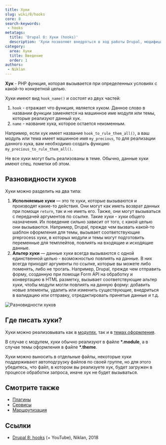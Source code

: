 ```yaml
---
title: Хуки
slug: wiki/8/hooks
core: 8
search-keywords:
 - hooks
metatags:
  title: 'Drupal 8: Хуки (hooks)'
  description: 'Хуки позволяют внедряться в ход работы Drupal, модифицировать или влиять на результат работы.'
category:
  area: Хуки
  title: Введение
  order: 1
authors:
 - Niklan
---
```


**Хук** - PHP функция, которая вызывается при определенных условиях с какой-то конкретной целью.

Хуки имеют вид `hook_name()` и состоят из двух частей:

1. `hook` - отражает что функция, является хуком. Данное слово в названии функции заменяется на машинное име модуля или темы, которые реализуют данный хук.
1. `name` - название хука, которое остается неизменным.

Например, если хук имеет название `hook_to_rule_them_all()`, а ваш модуль или тема имеет машинное имя `my_precious`, то для реализации данного хука, вам необходимо создать функцию `my_precious_to_rule_them_all()`.

<Aside>

Не все хуки могут быть реализованы в теме. Обычно, данные хуки имеют спец. пометки об этом.

</Aside>

## Разновидности хуков

Хуки можно разделить на два типа:

1. **Исполняемые хуки** — это те хуки, которые вызываются и производят какие-то действия. Они могут как иметь возврат данных при помощи `return`, так и не иметь его. Также, они могут вызываться с передачей аргументов по ссылке. Такие хуки - хуки общего назначения. Их поведение сильно зависит от того, с какой целью они вызываются. Например, Drupal, прежде чем вызвать какой-то шаблон оформления для темы, вызывает соответствующие preprocess хуки, в которых модули и темы могут подготовить переменные для темплейтов, повлиять на входящие и исходящие данные.
1. **Альтер хуки** — данные хуки всегда вызываются с одной единственной целью - возможностью повлиять на данные. В них всегда приходят аргументы по ссылке, которые вы можете либо поменять, либо не трогать. Например, Drupal, прежде чем отправить форму, созданную при помощи Form API на обработку и конвертацию в HTML разметку, вызывает соответствующие альтер хуки, чтобы модули могли повлиять на данную форму: добавить новые элементы, удалить или изменить существующие, внедриться в валидацию или отправку, отредактировать принятые данные и т.д.

![Разновидности хуков](https://i.imgur.com/497MoKa.png)

## Где писать хуки?

Хуки можно реализовывать как в [модулях](../modules/index.md), так и в [темах оформления](../themes/index.md).

В случае с модулем, хуки обычно реализуют в файле **\*.module**, а в случае темы оформления в файле **\*.theme**.

Хуки можно выносить в отдельные файлы, некоторые хуки поддерживают автоподгрузку файлов по своей группе, но для этого убедитесь, что файл, в котором вы реализуете хук, будет загружен в процессе обработки запроса, иначе хук не будет вызываться.

## Смотрите также

- [Плагины](../plugins/index.md)
- [Сервисы](../services/index.md)
- [Маршрутизация](../routing/index.md)

## Ссылки

- [Drupal 8: hooks](https://niklan.net/blog/184) (+ YouTube), Niklan, 2018
